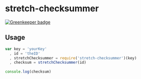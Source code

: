 # stretch-checksummer

[![Greenkeeper badge](https://badges.greenkeeper.io/clocklimited/stretch-checksummer.svg)](https://greenkeeper.io/)

## Usage
```js
var key = 'yourKey'
  , id = 'theID'
  , stretchChecksummer = require('stretch-checksummer')(key)
  , checksum = stretchChecksummer(id)
  
console.log(checksum)
```
